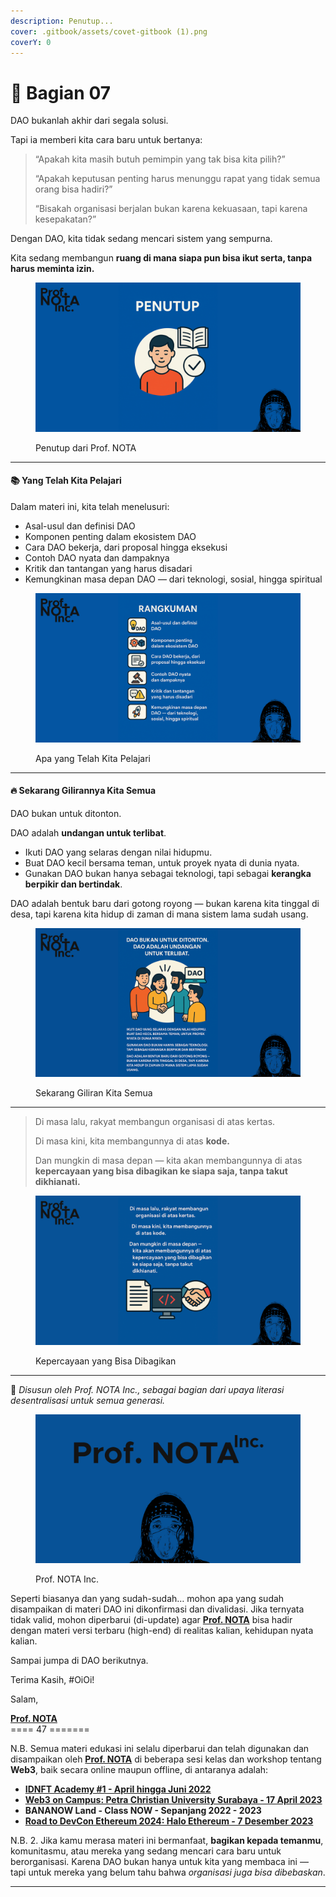 ```yaml
---
description: Penutup...
cover: .gitbook/assets/covet-gitbook (1).png
coverY: 0
---
```


# 🔏 Bagian 07

DAO bukanlah akhir dari segala solusi.

Tapi ia memberi kita cara baru untuk bertanya:

> “Apakah kita masih butuh pemimpin yang tak bisa kita pilih?”
>
> “Apakah keputusan penting harus menunggu rapat yang tidak semua orang bisa hadiri?”
>
> “Bisakah organisasi berjalan bukan karena kekuasaan, tapi karena kesepakatan?”

Dengan DAO, kita tidak sedang mencari sistem yang sempurna.

Kita sedang membangun **ruang di mana siapa pun bisa ikut serta, tanpa harus meminta izin.**

<figure><img src=".gitbook/assets/08.png" alt=""><figcaption><p>Penutup dari Prof. NOTA</p></figcaption></figure>

***

#### 📚 **Yang Telah Kita Pelajari**

Dalam materi ini, kita telah menelusuri:

* Asal-usul dan definisi DAO
* Komponen penting dalam ekosistem DAO
* Cara DAO bekerja, dari proposal hingga eksekusi
* Contoh DAO nyata dan dampaknya
* Kritik dan tantangan yang harus disadari
* Kemungkinan masa depan DAO — dari teknologi, sosial, hingga spiritual

<figure><img src=".gitbook/assets/08a.png" alt=""><figcaption><p>Apa yang Telah Kita Pelajari</p></figcaption></figure>

***

#### 🔥 **Sekarang Gilirannya Kita Semua**

DAO bukan untuk ditonton.

DAO adalah **undangan untuk terlibat**.

* Ikuti DAO yang selaras dengan nilai hidupmu.
* Buat DAO kecil bersama teman, untuk proyek nyata di dunia nyata.
* Gunakan DAO bukan hanya sebagai teknologi, tapi sebagai **kerangka berpikir dan bertindak**.

DAO adalah bentuk baru dari gotong royong — bukan karena kita tinggal di desa, tapi karena kita hidup di zaman di mana sistem lama sudah usang.

<figure><img src=".gitbook/assets/08b.png" alt=""><figcaption><p>Sekarang Giliran Kita Semua</p></figcaption></figure>

***

> Di masa lalu, rakyat membangun organisasi di atas kertas.
>
> Di masa kini, kita membangunnya di atas **kode.**
>
> Dan mungkin di masa depan — kita akan membangunnya di atas **kepercayaan yang bisa dibagikan ke siapa saja, tanpa takut dikhianati.**

<figure><img src=".gitbook/assets/08c.png" alt=""><figcaption><p>Kepercayaan yang Bisa Dibagikan</p></figcaption></figure>

***

📌 _Disusun oleh Prof. NOTA Inc., sebagai bagian dari upaya literasi desentralisasi untuk semua generasi._

<figure><img src=".gitbook/assets/08d.png" alt=""><figcaption><p>Prof. NOTA Inc.</p></figcaption></figure>

Seperti biasanya dan yang sudah-sudah… mohon apa yang sudah disampaikan di materi DAO ini dikonfirmasi dan divalidasi. Jika ternyata tidak valid, mohon diperbarui (di-update) agar [**Prof. NOTA**](https://prompt.straight-line.org/) bisa hadir dengan materi versi terbaru (high-end) di realitas kalian, kehidupan nyata kalian.

Sampai jumpa di DAO berikutnya.

Terima Kasih, #OiOi!

Salam,

[**Prof. NOTA**](https://nota.endhonesa.com/)\
\==== 47 =======

N.B. Semua materi edukasi ini selalu diperbarui dan telah digunakan dan disampaikan oleh [**Prof. NOTA**](https://nota.endhonesa.com/) di beberapa sesi kelas dan workshop tentang **Web3**, baik secara online maupun offline, di antaranya adalah:

* [**IDNFT Academy #1 - April hingga Juni 2022**](https://www.instagram.com/idnftacademy/)
* [**Web3 on Campus: Petra Christian University Surabaya - 17 April 2023**](https://web3campus.idnft.id/)
* **BANANOW Land - Class NOW - Sepanjang 2022 - 2023**
* [**Road to DevCon Ethereum 2024: Halo Ethereum - 7 Desember 2023**](https://pintu.co.id/news/61828-pintu-sponsori-event-halo-ethereum)

N.B. 2. Jika kamu merasa materi ini bermanfaat, **bagikan kepada temanmu**, komunitasmu, atau mereka yang sedang mencari cara baru untuk berorganisasi. Karena DAO bukan hanya untuk kita yang membaca ini — tapi untuk mereka yang belum tahu bahwa _organisasi juga bisa dibebaskan_.

***
